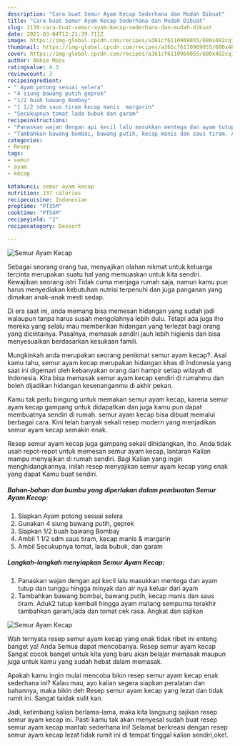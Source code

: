 ```yaml
---
description: "Cara buat Semur Ayam Kecap Sederhana dan Mudah Dibuat"
title: "Cara buat Semur Ayam Kecap Sederhana dan Mudah Dibuat"
slug: 1130-cara-buat-semur-ayam-kecap-sederhana-dan-mudah-dibuat
date: 2021-03-04T12:21:39.711Z
image: https://img-global.cpcdn.com/recipes/a361cf6110969055/680x482cq70/semur-ayam-kecap-foto-resep-utama.jpg
thumbnail: https://img-global.cpcdn.com/recipes/a361cf6110969055/680x482cq70/semur-ayam-kecap-foto-resep-utama.jpg
cover: https://img-global.cpcdn.com/recipes/a361cf6110969055/680x482cq70/semur-ayam-kecap-foto-resep-utama.jpg
author: Abbie Moss
ratingvalue: 4.3
reviewcount: 3
recipeingredient:
- " Ayam potong sesuai selera"
- "4 siung bawang putih geprek"
- "1/2 buah bawang Bombay"
- "1 1/2 sdm saus tiram kecap manis  margarin"
- "Secukupnya tomat lada bubuk dan garam"
recipeinstructions:
- "Panaskan wajan dengan api kecil lalu masukkan mentega dan ayam tutup dan tunggu hingga minyak dan air nya keluar dari ayam"
- "Tambahkan bawang bombai, bawang putih, kecap manis dan saus tiram. Aduk2 tutup kembali hingga ayam matang sempurna terakhir tambahkan garam,lada dan tomat cek rasa. Angkat dan sajikan"
categories:
- Resep
tags:
- semur
- ayam
- kecap

katakunci: semur ayam kecap 
nutrition: 237 calories
recipecuisine: Indonesian
preptime: "PT35M"
cooktime: "PT54M"
recipeyield: "2"
recipecategory: Dessert

---
```



![Semur Ayam Kecap](https://img-global.cpcdn.com/recipes/a361cf6110969055/680x482cq70/semur-ayam-kecap-foto-resep-utama.jpg)

Sebagai seorang orang tua, menyajikan olahan nikmat untuk keluarga tercinta merupakan suatu hal yang memuaskan untuk kita sendiri. Kewajiban seorang istri Tidak cuma menjaga rumah saja, namun kamu pun harus menyediakan kebutuhan nutrisi terpenuhi dan juga panganan yang dimakan anak-anak mesti sedap.

Di era  saat ini, anda memang bisa memesan hidangan yang sudah jadi walaupun tanpa harus susah mengolahnya lebih dulu. Tetapi ada juga lho mereka yang selalu mau memberikan hidangan yang terlezat bagi orang yang dicintainya. Pasalnya, memasak sendiri jauh lebih higienis dan bisa menyesuaikan berdasarkan kesukaan famili. 



Mungkinkah anda merupakan seorang penikmat semur ayam kecap?. Asal kamu tahu, semur ayam kecap merupakan hidangan khas di Indonesia yang saat ini digemari oleh kebanyakan orang dari hampir setiap wilayah di Indonesia. Kita bisa memasak semur ayam kecap sendiri di rumahmu dan boleh dijadikan hidangan kesenanganmu di akhir pekan.

Kamu tak perlu bingung untuk memakan semur ayam kecap, karena semur ayam kecap gampang untuk didapatkan dan juga kamu pun dapat membuatnya sendiri di rumah. semur ayam kecap bisa dibuat memalui berbagai cara. Kini telah banyak sekali resep modern yang menjadikan semur ayam kecap semakin enak.

Resep semur ayam kecap juga gampang sekali dihidangkan, lho. Anda tidak usah repot-repot untuk memesan semur ayam kecap, lantaran Kalian mampu menyajikan di rumah sendiri. Bagi Kalian yang ingin menghidangkannya, inilah resep menyajikan semur ayam kecap yang enak yang dapat Kamu buat sendiri.

<!--inarticleads1-->

##### Bahan-bahan dan bumbu yang diperlukan dalam pembuatan Semur Ayam Kecap:

1. Siapkan  Ayam potong sesuai selera
1. Gunakan 4 siung bawang putih, geprek
1. Siapkan 1/2 buah bawang Bombay
1. Ambil 1 1/2 sdm saus tiram, kecap manis &amp; margarin
1. Ambil Secukupnya tomat, lada bubuk, dan garam




<!--inarticleads2-->

##### Langkah-langkah menyiapkan Semur Ayam Kecap:

1. Panaskan wajan dengan api kecil lalu masukkan mentega dan ayam tutup dan tunggu hingga minyak dan air nya keluar dari ayam
1. Tambahkan bawang bombai, bawang putih, kecap manis dan saus tiram. Aduk2 tutup kembali hingga ayam matang sempurna terakhir tambahkan garam,lada dan tomat cek rasa. Angkat dan sajikan
<img src="https://img-global.cpcdn.com/steps/88f07eb09cbd3f3b/160x128cq70/semur-ayam-kecap-langkah-memasak-2-foto.jpg" alt="Semur Ayam Kecap">



Wah ternyata resep semur ayam kecap yang enak tidak ribet ini enteng banget ya! Anda Semua dapat mencobanya. Resep semur ayam kecap Sangat cocok banget untuk kita yang baru akan belajar memasak maupun juga untuk kamu yang sudah hebat dalam memasak.

Apakah kamu ingin mulai mencoba bikin resep semur ayam kecap enak sederhana ini? Kalau mau, ayo kalian segera siapkan peralatan dan bahannya, maka bikin deh Resep semur ayam kecap yang lezat dan tidak rumit ini. Sangat taidak sulit kan. 

Jadi, ketimbang kalian berlama-lama, maka kita langsung sajikan resep semur ayam kecap ini. Pasti kamu tak akan menyesal sudah buat resep semur ayam kecap mantab sederhana ini! Selamat berkreasi dengan resep semur ayam kecap lezat tidak rumit ini di tempat tinggal kalian sendiri,oke!.

